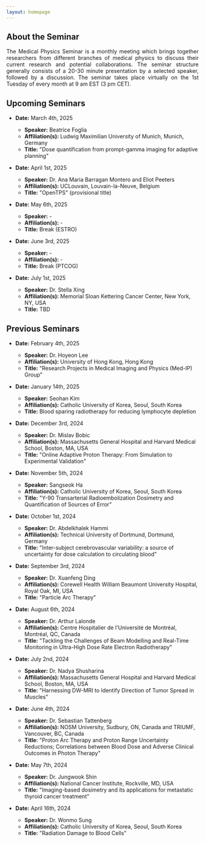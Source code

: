 ```yaml
---
layout: homepage
---
```


## About the Seminar

<div style="text-align: justify"> The Medical Physics Seminar is a monthly meeting which brings together researchers from different branches of medical physics to discuss their current research and potential collaborations. The seminar structure generally consists of a 20-30 minute presentation by a selected speaker, followed by a discussion. The seminar takes place virtually on the 1st Tuesday of every month at 9 am EST (3 pm CET). </div>


## Upcoming Seminars
 
- **Date:** March 4th, 2025
  - **Speaker:** Beatrice Foglia
  - **Affiliation(s):** Ludwig Maximilian University of Munich, Munich, Germany
  - **Title:** "Dose quantification from prompt-gamma imaging for adaptive planning"
 
- **Date:** April 1st, 2025
  - **Speaker:** Dr. Ana Maria Barragan Montero and Eliot Peeters
  - **Affiliation(s):** UCLouvain, Louvain-la-Neuve, Belgium
  - **Title:** "OpenTPS" (provisional title)
 
- **Date:** May 6th, 2025
  - **Speaker:** -
  - **Affiliation(s):** -
  - **Title:** Break (ESTRO)
 
- **Date:** June 3rd, 2025
  - **Speaker:** -
  - **Affiliation(s):** -
  - **Title:** Break (PTCOG)
 
- **Date:** July 1st, 2025
  - **Speaker:** Dr. Stella Xing
  - **Affiliation(s):** Memorial Sloan Kettering Cancer Center, New York, NY, USA
  - **Title:** TBD

## Previous Seminars

- **Date:** February 4th, 2025
  - **Speaker:** Dr. Hoyeon Lee
  - **Affiliation(s):** University of Hong Kong, Hong Kong
  - **Title:** "Research Projects in Medical Imaging and Physics (Med-IP) Group"

- **Date:** January 14th, 2025
  - **Speaker:** Seohan Kim
  - **Affiliation(s):** Catholic University of Korea, Seoul, South Korea
  - **Title:** Blood sparing radiotherapy for reducing lymphocyte depletion

- **Date:** December 3rd, 2024
  - **Speaker:** Dr. Mislav Bobic
  - **Affiliation(s):** Massachusetts General Hospital and Harvard Medical School, Boston, MA, USA
  - **Title:** "Online Adaptive Proton Therapy: From Simulation to Experimental Validation"

- **Date:** November 5th, 2024
  - **Speaker:** Sangseok Ha
  - **Affiliation(s):** Catholic University of Korea, Seoul, South Korea
  - **Title:** "Y-90 Transarterial Radioembolization Dosimetry and Quantification of Sources of Error"

- **Date:** October 1st, 2024
  - **Speaker:** Dr. Abdelkhalek Hammi
  - **Affiliation(s):** Technical University of Dortmund, Dortmund, Germany
  - **Title:** "Inter-subject cerebrovascular variability: a source of uncertainty for dose calculation to circulating blood" 

- **Date:** September 3rd, 2024
  - **Speaker:** Dr. Xuanfeng Ding
  - **Affiliation(s):** Corewell Health William Beaumont University Hospital, Royal Oak, MI, USA
  - **Title:** "Particle Arc Therapy" 

- **Date:** August 6th, 2024
  - **Speaker:** Dr. Arthur Lalonde
  - **Affiliation(s):** Centre Hospitalier de l'Université de Montréal, Montréal, QC, Canada
  - **Title:** "Tackling the Challenges of Beam Modelling and Real-Time Monitoring in Ultra-High Dose Rate Electron Radiotherapy"

- **Date:** July 2nd, 2024
  - **Speaker:** Dr. Nadya Shusharina
  - **Affiliation(s):** Massachusetts General Hospital and Harvard Medical School, Boston, MA, USA
  - **Title:** "Harnessing DW-MRI to Identify Direction of Tumor Spread in Muscles"

- **Date:** June 4th, 2024
  - **Speaker:** Dr. Sebastian Tattenberg
  - **Affiliation(s):** NOSM University, Sudbury, ON, Canada and TRIUMF, Vancouver, BC, Canada 
  - **Title:** "Proton Arc Therapy and Proton Range Uncertainty Reductions; Correlations between Blood Dose and Adverse Clinical Outcomes in Photon Therapy"

- **Date:** May 7th, 2024
  - **Speaker:** Dr. Jungwook Shin
  - **Affiliation(s):** National Cancer Institute, Rockville, MD, USA
  - **Title:** "Imaging-based dosimetry and its applications for metastatic thyroid cancer treatment"

- **Date:** April 16th, 2024
  - **Speaker:** Dr. Wonmo Sung
  - **Affiliation(s):** Catholic University of Korea, Seoul, South Korea
  - **Title:** "Radiation Damage to Blood Cells"
